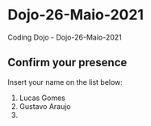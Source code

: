 # Dojo-26-Maio-2021
Coding Dojo - Dojo-26-Maio-2021

## Confirm your presence

Insert your name on the list below:

1. Lucas Gomes
2. Gustavo Araujo
3.